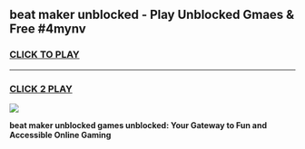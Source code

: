 
## beat maker unblocked - Play Unblocked Gmaes & Free #4mynv
<h3>
<a href="https://news.freeplayer.one?title=beat_maker_unblocked&ref=24F">CLICK TO PLAY</a></h3>
<hr>

<h3>
<a href="https://news.freeplayer.one?title=beat_maker_unblocked&ref=24F">CLICK 2 PLAY</a>
  
</h3>

<a href="https://news.freeplayer.one?title=beat_maker_unblocked&ref=24F/"><img src="https://clearcache.store/games.png"></a>


**beat maker unblocked games unblocked: Your Gateway to Fun and Accessible Online Gaming**

